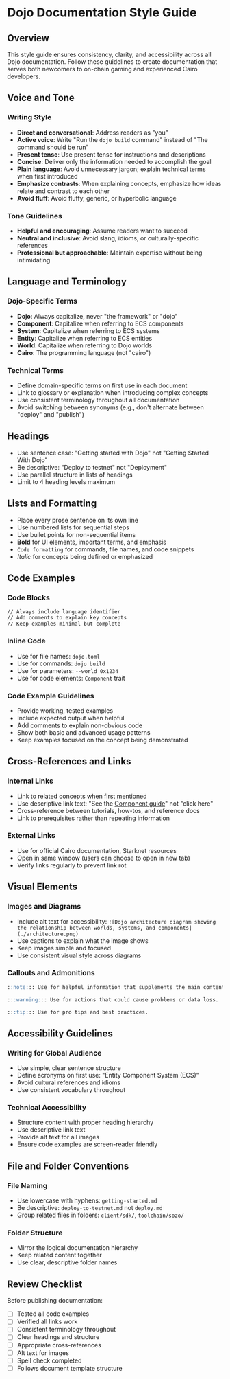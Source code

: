 # Dojo Documentation Style Guide

## Overview

This style guide ensures consistency, clarity, and accessibility across all Dojo documentation.
Follow these guidelines to create documentation that serves both newcomers to on-chain gaming and experienced Cairo developers.

## Voice and Tone

### Writing Style
- **Direct and conversational**: Address readers as "you"
- **Active voice**: Write "Run the `dojo build` command" instead of "The command should be run"
- **Present tense**: Use present tense for instructions and descriptions
- **Concise**: Deliver only the information needed to accomplish the goal
- **Plain language**: Avoid unnecessary jargon; explain technical terms when first introduced
- **Emphasize contrasts**: When explaining concepts, emphasize how ideas relate and contrast to each other
- **Avoid fluff**: Avoid fluffy, generic, or hyperbolic language

### Tone Guidelines
- **Helpful and encouraging**: Assume readers want to succeed
- **Neutral and inclusive**: Avoid slang, idioms, or culturally-specific references
- **Professional but approachable**: Maintain expertise without being intimidating

## Language and Terminology

### Dojo-Specific Terms
- **Dojo**: Always capitalize, never "the framework" or "dojo"
- **Component**: Capitalize when referring to ECS components
- **System**: Capitalize when referring to ECS systems
- **Entity**: Capitalize when referring to ECS entities
- **World**: Capitalize when referring to Dojo worlds
- **Cairo**: The programming language (not "cairo")

### Technical Terms
- Define domain-specific terms on first use in each document
- Link to glossary or explanation when introducing complex concepts
- Use consistent terminology throughout all documentation
- Avoid switching between synonyms (e.g., don't alternate between "deploy" and "publish")

## Headings
- Use sentence case: "Getting started with Dojo" not "Getting Started With Dojo"
- Be descriptive: "Deploy to testnet" not "Deployment"
- Use parallel structure in lists of headings
- Limit to 4 heading levels maximum

## Lists and Formatting
- Place every prose sentence on its own line
- Use numbered lists for sequential steps
- Use bullet points for non-sequential items
- **Bold** for UI elements, important terms, and emphasis
- `Code formatting` for commands, file names, and code snippets
- *Italic* for concepts being defined or emphasized

## Code Examples

### Code Blocks
```cairo
// Always include language identifier
// Add comments to explain key concepts
// Keep examples minimal but complete
```

### Inline Code
- Use for file names: `dojo.toml`
- Use for commands: `dojo build`
- Use for parameters: `--world 0x1234`
- Use for code elements: `Component` trait

### Code Example Guidelines
- Provide working, tested examples
- Include expected output when helpful
- Add comments to explain non-obvious code
- Show both basic and advanced usage patterns
- Keep examples focused on the concept being demonstrated

## Cross-References and Links

### Internal Links
- Link to related concepts when first mentioned
- Use descriptive link text: "See the [Component guide](./components.md)" not "click here"
- Cross-reference between tutorials, how-tos, and reference docs
- Link to prerequisites rather than repeating information

### External Links
- Use for official Cairo documentation, Starknet resources
- Open in same window (users can choose to open in new tab)
- Verify links regularly to prevent link rot

## Visual Elements

### Images and Diagrams
- Include alt text for accessibility: `![Dojo architecture diagram showing the relationship between worlds, systems, and components](./architecture.png)`
- Use captions to explain what the image shows
- Keep images simple and focused
- Use consistent visual style across diagrams

### Callouts and Admonitions
```markdown
::note::: Use for helpful information that supplements the main content.

:::warning::: Use for actions that could cause problems or data loss.

:::tip::: Use for pro tips and best practices.
```

## Accessibility Guidelines

### Writing for Global Audience
- Use simple, clear sentence structure
- Define acronyms on first use: "Entity Component System (ECS)"
- Avoid cultural references and idioms
- Use consistent vocabulary throughout

### Technical Accessibility
- Structure content with proper heading hierarchy
- Use descriptive link text
- Provide alt text for all images
- Ensure code examples are screen-reader friendly

## File and Folder Conventions

### File Naming
- Use lowercase with hyphens: `getting-started.md`
- Be descriptive: `deploy-to-testnet.md` not `deploy.md`
- Group related files in folders: `client/sdk/`, `toolchain/sozo/`

### Folder Structure
- Mirror the logical documentation hierarchy
- Keep related content together
- Use clear, descriptive folder names

## Review Checklist

Before publishing documentation:
- [ ] Tested all code examples
- [ ] Verified all links work
- [ ] Consistent terminology throughout
- [ ] Clear headings and structure
- [ ] Appropriate cross-references
- [ ] Alt text for images
- [ ] Spell check completed
- [ ] Follows document template structure
